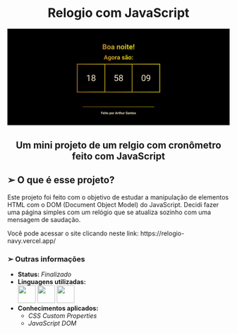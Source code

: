 <h1 align="center"> Relogio com JavaScript </h1>

<img src="./pagina.png">

<h2 align="center">Um mini projeto de um relgio com cronômetro feito com JavaScript</h2>

<h2> ➢ O que é esse projeto? </h2>
<p> 
  Este projeto foi feito com o objetivo de estudar a manipulação de elementos HTML com
  o DOM (Document Object Model) do JavaScript. Decidi fazer uma página simples com
  um relógio que se atualiza sozinho com uma mensagem de saudação.
</p>
<p>
  Você pode acessar o site clicando neste link: https://relogio-navy.vercel.app/
</p>

<h3> ➢ Outras informações </h3>
<ul>
  <li> <strong>Status:</strong> <em>Finalizado</em>
  <li> <strong>Linguagens utilizadas:</strong> <br>
    <div style="display: inline-block;">
      <img src="https://cdn.jsdelivr.net/gh/devicons/devicon/icons/html5/html5-original.svg" width="40" height="40" />
      <img src="https://cdn.jsdelivr.net/gh/devicons/devicon/icons/css3/css3-original.svg" width="40" height="40" />
      <img src="https://cdn.jsdelivr.net/gh/devicons/devicon/icons/javascript/javascript-plain.svg" width="40" height="40"/>
    </div>
  <li> <strong>Conhecimentos aplicados:</strong>
  <ul>
    <li> <em>CSS Custom Properties</em>
    <li> <em>JavaScript DOM</em>
  </ul>
</ul>
